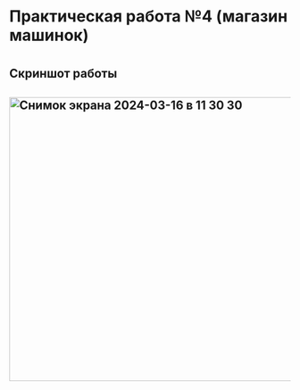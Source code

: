 <h1>Практическая работа №4 (магазин машинок)<h1>
<h2>Скриншот работы<h2>
<img width="509" alt="Снимок экрана 2024-03-16 в 11 30 30" src="https://github.com/Dasheeer/ladaSHOP/assets/140635378/a1ebd40c-8526-4f29-9054-05170b0733a6">

